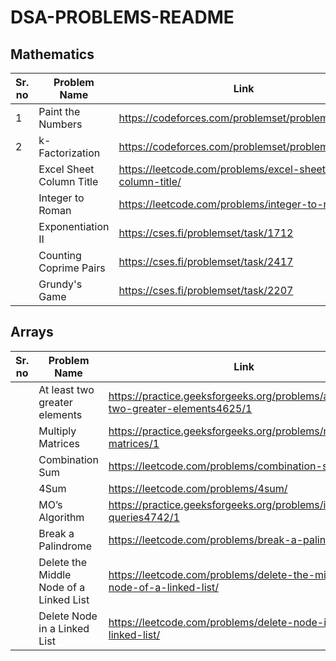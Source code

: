 # DSA-PROBLEMS-README

## Mathematics

| Sr. no | Problem Name | Link |
| --- | --- | --- |
| 1 | Paint the Numbers | https://codeforces.com/problemset/problem/1209/A |
| 2 | k-Factorization | https://codeforces.com/problemset/problem/797/A |
|  | Excel Sheet Column Title | https://leetcode.com/problems/excel-sheet-column-title/ |
|  | Integer to Roman | https://leetcode.com/problems/integer-to-roman/ |
|  | Exponentiation II | https://cses.fi/problemset/task/1712 |
|  | Counting Coprime Pairs | https://cses.fi/problemset/task/2417 |
|  | Grundy's Game | https://cses.fi/problemset/task/2207 |

## Arrays

| Sr. no | Problem Name | Link |
| --- | --- | --- |
|  | At least two greater elements | https://practice.geeksforgeeks.org/problems/at-least-two-greater-elements4625/1 |
|  | Multiply Matrices | https://practice.geeksforgeeks.org/problems/multiply-matrices/1 |
|  | Combination Sum | https://leetcode.com/problems/combination-sum/ |
|  | 4Sum | https://leetcode.com/problems/4sum/ |
|  | MO’s Algorithm | https://practice.geeksforgeeks.org/problems/interesting-queries4742/1 |
|  | Break a Palindrome | https://leetcode.com/problems/break-a-palindrome/ |
|  | Delete the Middle Node of a Linked List | https://leetcode.com/problems/delete-the-middle-node-of-a-linked-list/ |
|  | Delete Node in a Linked List | https://leetcode.com/problems/delete-node-in-a-linked-list/ |
